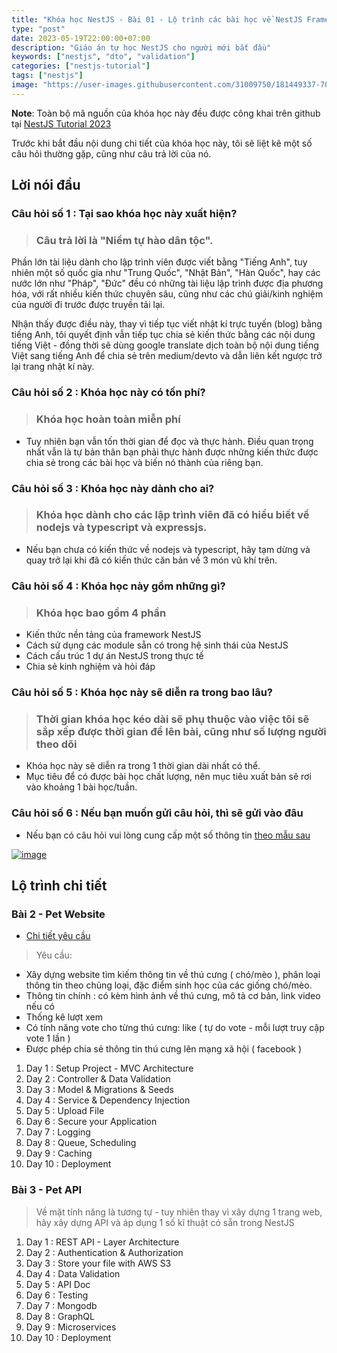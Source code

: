 ```yaml
---
title: "Khóa học NestJS - Bài 01 - Lộ trình các bài học về NestJS Framework"
type: "post"
date: 2023-05-19T22:00:00+07:00
description: "Giáo án tự học NestJS cho người mới bắt đầu"
keywords: ["nestjs", "dto", "validation"]
categories: ["nestjs-tutorial"]
tags: ["nestjs"]
image: "https://user-images.githubusercontent.com/31009750/181449337-70081a76-5a01-4229-805e-39ed0ded6b5b.png"
---
```


**Note**: Toàn bộ mã nguồn của khóa học này đều được công khai trên github tại [NestJS Tutorial 2023](//github.com/misostack/nestjs-tutorial-2023)

Trước khi bắt đầu nội dung chi tiết của khóa học này, tôi sẽ liệt kê một số câu hỏi thường gặp, cũng như câu trả lời của nó.

## Lời nói đầu

### Câu hỏi số 1 : Tại sao khóa học này xuất hiện?

> ### Câu trả lời là "Niềm tự hào dân tộc".

Phần lớn tài liệu dành cho lập trình viên được viết bằng "Tiếng Anh", tuy nhiên một số quốc gia như "Trung Quốc", "Nhật Bản", "Hàn Quốc", hay các nước lớn như "Pháp", "Đức" đều có những tài liệu lập trình được địa phương hóa, với rất nhiều kiến thức chuyên sâu, cũng như các chú giải/kinh nghiệm của người đi trước được truyền tải lại.

Nhận thấy được điều này, thay vì tiếp tục viết nhật kí trực tuyến (blog) bằng tiếng Anh, tôi quyết định vẫn tiếp tục chia sẻ kiến thức bằng các nội dung tiếng Việt - đồng thời sẽ dùng google translate dịch toàn bộ nội dung tiếng Việt sang tiếng Anh để chia sẻ trên medium/devto và dẫn liên kết ngược trở lại trang nhật kí này.

### Câu hỏi số 2 : Khóa học này có tốn phí?

> ### Khóa học hoàn toàn miễn phí

- Tuy nhiên bạn vẫn tốn thời gian để đọc và thực hành. Điều quan trọng nhất vẫn là tự bản thân bạn phải thực hành được những kiến thức được chia sẻ trong các bài học và biến nó thành của riêng bạn.

### Câu hỏi số 3 : Khóa học này dành cho ai?

> ### Khóa học dành cho các lập trình viên đã có hiểu biết về nodejs và typescript và expressjs.

- Nếu bạn chưa có kiến thức về nodejs và typescript, hãy tạm dừng và quay trở lại khi đã có kiến thức căn bản về 3 món vũ khí trên.

### Câu hỏi số 4 : Khóa học này gồm những gì?

> ### Khóa học bao gồm 4 phần

- Kiến thức nền tảng của framework NestJS
- Cách sử dụng các module sẵn có trong hệ sinh thái của NestJS
- Cách cấu trúc 1 dự án NestJS trong thực tế
- Chia sẻ kinh nghiệm và hỏi đáp

### Câu hỏi số 5 : Khóa học này sẽ diễn ra trong bao lâu?

> ### Thời gian khóa học kéo dài sẽ phụ thuộc vào việc tôi sẽ sắp xếp được thời gian để lên bài, cũng như số lượng người theo dõi

- Khóa học này sẽ diễn ra trong 1 thời gian dài nhất có thể.
- Mục tiêu để có được bài học chất lượng, nên mục tiêu xuất bản sẽ rơi vào khoảng 1 bài học/tuần.

### Câu hỏi số 6 : Nếu bạn muốn gửi câu hỏi, thì sẽ gửi vào đâu

- Nếu bạn có câu hỏi vui lòng cung cấp một số thông tin [theo mẫu sau](https://forms.gle/dn1BNHmwGJWeCw7f8)

[![image](https://user-images.githubusercontent.com/31009750/246770149-f019c2c1-c641-4598-b5ae-e7ccb90edd3a.png)](https://forms.gle/dn1BNHmwGJWeCw7f8)

## Lộ trình chi tiết

### Bài 2 - Pet Website

- [Chi tiết yêu cầu](https://docs.google.com/document/d/1_WRHoaIVnI2-8RLRah2P6pP-ZbaBfRHStVvCBF3v5xw/edit?usp=sharing)

> Yêu cầu:

- Xây dựng website tìm kiếm thông tin về thú cưng ( chó/mèo ), phân loại thông tin theo chủng loại, đặc điểm sinh học của các giống chó/mèo.
- Thông tin chính : có kèm hình ảnh về thú cưng, mô tả cơ bản, link video nếu có
- Thống kê lượt xem
- Có tính năng vote cho từng thú cưng: like ( tự do vote - mỗi lượt truy cập vote 1 lần )
- Được phép chia sẻ thông tin thú cưng lên mạng xã hội ( facebook )

1. Day 1 : Setup Project - MVC Architecture
2. Day 2 : Controller & Data Validation
3. Day 3 : Model & Migrations & Seeds
4. Day 4 : Service & Dependency Injection
5. Day 5 : Upload File
6. Day 6 : Secure your Application
7. Day 7 : Logging
8. Day 8 : Queue, Scheduling
9. Day 9 : Caching
10. Day 10 : Deployment

### Bài 3 - Pet API

> Về mặt tính năng là tương tự - tuy nhiên thay vì xây dựng 1 trang web, hãy xây dựng API và áp dụng 1 số kĩ thuật có sẵn trong NestJS

1. Day 1 : REST API - Layer Architecture
2. Day 2 : Authentication & Authorization
3. Day 3 : Store your file with AWS S3
4. Day 4 : Data Validation
5. Day 5 : API Doc
6. Day 6 : Testing
7. Day 7 : Mongodb
8. Day 8 : GraphQL
9. Day 9 : Microservices
10. Day 10 : Deployment
